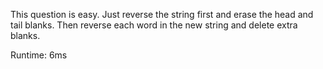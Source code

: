 This question is easy. Just reverse the string first and erase the head and tail blanks. Then reverse each word in the new string and delete extra blanks.

Runtime:  6ms
